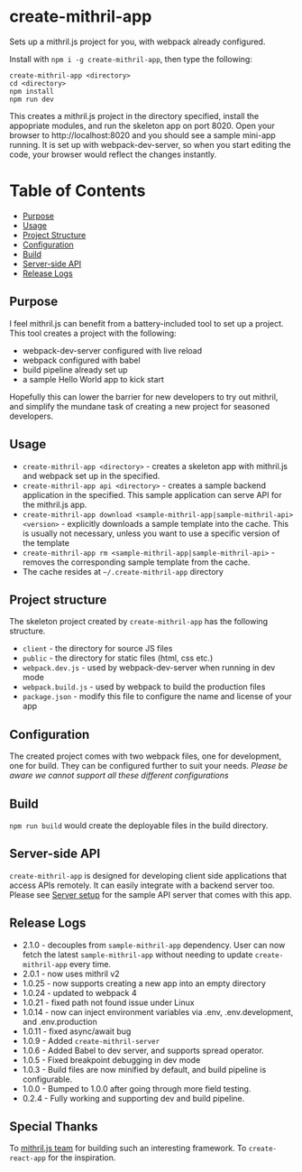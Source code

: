 # create-mithril-app

Sets up a mithril.js project for you, with webpack already configured.

Install with `npm i -g create-mithril-app`, then type the following:
```
create-mithril-app <directory>
cd <directory>
npm install
npm run dev
```

This creates a mithril.js project in the directory specified, install the appopriate modules, and run the skeleton app on port 8020. Open your browser to http://localhost:8020 and you should see a sample mini-app running. It is set up with webpack-dev-server, so when you start editing the code, your browser would reflect the changes instantly.

# Table of Contents

* [Purpose](##purpose)
* [Usage](##usage)
* [Project Structure](##project-structure)
* [Configuration](##configuration)
* [Build](##build)
* [Server-side API](##server-side-api)
* [Release Logs](##release-logs)


## Purpose

I feel mithril.js can benefit from a battery-included tool to set up a project. This tool creates a project with the following:

* webpack-dev-server configured with live reload
* webpack configured with babel
* build pipeline already set up
* a sample Hello World app to kick start

Hopefully this can lower the barrier for new developers to try out mithril, and simplify the mundane task of creating a new project for seasoned developers.

## Usage

* `create-mithril-app <directory>` - creates a skeleton app with mithril.js and webpack set up in the <directory> specified.
* `create-mithril-app api <directory>` - creates a sample backend application in the <directory> specified. This sample application can serve API for the mithril.js app.
* `create-mithril-app download <sample-mithril-app|sample-mithril-api> <version>` - explicitly downloads a sample template into the cache. This is usually not necessary, unless you want to use a specific version of the template
* `create-mithril-app rm <sample-mithril-app|sample-mithril-api>` - removes the corresponding sample template from the cache.
* The cache resides at `~/.create-mithril-app` directory

## Project structure

The skeleton project created by `create-mithril-app` has the following structure.

* `client` - the directory for source JS files
* `public` - the directory for static files (html, css etc.)
* `webpack.dev.js` - used by webpack-dev-server when running in dev mode
* `webpack.build.js` - used by webpack to build the production files
* `package.json` - modify this file to configure the name and license of your app

## Configuration

The created project comes with two webpack files, one for development, one for build. They can be configured further to suit your needs. *Please be aware we cannot support all these different configurations*

## Build

`npm run build` would create the deployable files in the build directory.

## Server-side API

`create-mithril-app` is designed for developing client side applications that access APIs remotely. It can easily integrate with a backend server too. Please see [Server setup](https://github.com/highmountaintea/create-mithril-app/blob/master/server-setup.md) for the sample API server that comes with this app.

## Release Logs

* 2.1.0 - decouples from `sample-mithril-app` dependency. User can now fetch the latest `sample-mithril-app` without needing to update `create-mithril-app` every time.
* 2.0.1 - now uses mithril v2
* 1.0.25 - now supports creating a new app into an empty directory
* 1.0.24 - updated to webpack 4
* 1.0.21 - fixed path not found issue under Linux
* 1.0.14 - now can inject environment variables via .env, .env.development, and .env.production
* 1.0.11 - fixed async/await bug
* 1.0.9 - Added `create-mithril-server`
* 1.0.6 - Added Babel to dev server, and supports spread operator.
* 1.0.5 - Fixed breakpoint debugging in dev mode
* 1.0.3 - Build files are now minified by default, and build pipeline is configurable.
* 1.0.0 - Bumped to 1.0.0 after going through more field testing.
* 0.2.4 - Fully working and supporting dev and build pipeline.

## Special Thanks

To [mithril.js team](https://mithril.js.org/simple-application.html) for building such an interesting framework. To `create-react-app` for the inspiration.